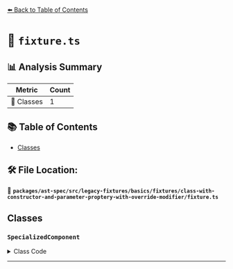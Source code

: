 [⬅️ Back to Table of Contents](../../../../../../../index.md)

# 📄 `fixture.ts`

## 📊 Analysis Summary

| Metric | Count |
|--------|-------|
| 🧱 Classes | 1 |

## 📚 Table of Contents

- [Classes](#classes)

## 🛠️ File Location:
📂 **`packages/ast-spec/src/legacy-fixtures/basics/fixtures/class-with-constructor-and-parameter-proptery-with-override-modifier/fixture.ts`**

## Classes

### `SpecializedComponent`

<details><summary>Class Code</summary>

```ts
class SpecializedComponent extends SomeComponent {
  constructor(override param: string) {
    super();
  }
}
```
</details>


---